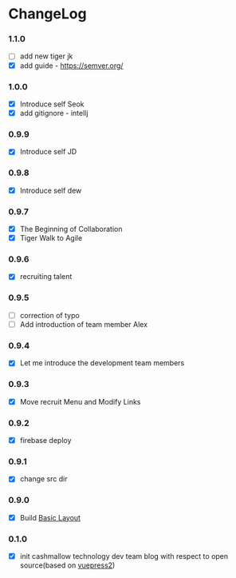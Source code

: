 # ChangeLog

### 1.1.0
- [ ] add new tiger jk
- [x] add guide - https://semver.org/

### 1.0.0
- [x] Introduce self Seok
- [x] add gitignore - intellj

### 0.9.9
- [x] Introduce self JD

### 0.9.8
- [x] Introduce self dew 

### 0.9.7
- [x] The Beginning of Collaboration
- [x] Tiger Walk to Agile

### 0.9.6
- [x] recruiting talent

### 0.9.5
- [ ] correction of typo
- [ ] Add introduction of team member Alex

### 0.9.4
- [x] Let me introduce the development team members

### 0.9.3
- [x] Move recruit Menu and Modify Links

### 0.9.2
- [x] firebase deploy

### 0.9.1
- [x] change src dir

### 0.9.0
- [x] Build [Basic Layout](https://v2.vuepress.vuejs.org/guide/configuration.html#config-file)

### 0.1.0
- [x] init cashmallow technology dev team blog with respect to open source(based on [vuepress2](https://v2.vuepress.vuejs.org/))
